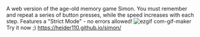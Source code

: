 A web version of the age-old memory game Simon. You must remember and repeat a series of button presses, while the speed increases with each step. Features a "Strict Mode" - no errors allowed!
![ezgif com-gif-maker](https://user-images.githubusercontent.com/62010519/203644716-d552cb72-d529-4ff4-8e90-bf3873499500.gif)
Try it now ;)
https://heider110.github.io/simon/
